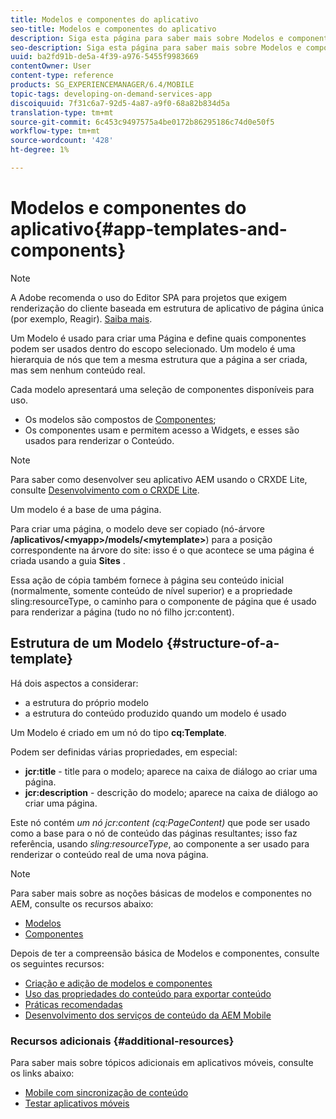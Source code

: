 ```yaml
---
title: Modelos e componentes do aplicativo
seo-title: Modelos e componentes do aplicativo
description: Siga esta página para saber mais sobre Modelos e componentes do aplicativo. Ele fornece informações detalhadas sobre a estrutura dos modelos.
seo-description: Siga esta página para saber mais sobre Modelos e componentes do aplicativo. Ele fornece informações detalhadas sobre a estrutura dos modelos.
uuid: ba2fd91b-de5a-4f39-a976-5455f9983669
contentOwner: User
content-type: reference
products: SG_EXPERIENCEMANAGER/6.4/MOBILE
topic-tags: developing-on-demand-services-app
discoiquuid: 7f31c6a7-92d5-4a87-a9f0-68a82b834d5a
translation-type: tm+mt
source-git-commit: 6c453c9497575a4be0172b86295186c74d0e50f5
workflow-type: tm+mt
source-wordcount: '428'
ht-degree: 1%

---
```



# Modelos e componentes do aplicativo{#app-templates-and-components}

>[!NOTE]
>
>A Adobe recomenda o uso do Editor SPA para projetos que exigem renderização do cliente baseada em estrutura de aplicativo de página única (por exemplo, Reagir). [Saiba mais](/help/sites-developing/spa-overview.md).

Um Modelo é usado para criar uma Página e define quais componentes podem ser usados dentro do escopo selecionado. Um modelo é uma hierarquia de nós que tem a mesma estrutura que a página a ser criada, mas sem nenhum conteúdo real.

Cada modelo apresentará uma seleção de componentes disponíveis para uso.

* Os modelos são compostos de [Componentes](/help/sites-developing/components.md);
* Os componentes usam e permitem acesso a Widgets, e esses são usados para renderizar o Conteúdo.

>[!NOTE]
>
>Para saber como desenvolver seu aplicativo AEM usando o CRXDE Lite, consulte [Desenvolvimento com o CRXDE Lite](/help/sites-developing/developing-with-crxde-lite.md).

Um modelo é a base de uma página.

Para criar uma página, o modelo deve ser copiado (nó-árvore **/aplicativos/&lt;myapp>/models/&lt;mytemplate>**) para a posição correspondente na árvore do site: isso é o que acontece se uma página é criada usando a guia **Sites** .

Essa ação de cópia também fornece à página seu conteúdo inicial (normalmente, somente conteúdo de nível superior) e a propriedade sling:resourceType, o caminho para o componente de página que é usado para renderizar a página (tudo no nó filho jcr:content).

## Estrutura de um Modelo {#structure-of-a-template}

Há dois aspectos a considerar:

* a estrutura do próprio modelo
* a estrutura do conteúdo produzido quando um modelo é usado

Um Modelo é criado em um nó do tipo **cq:Template**.

Podem ser definidas várias propriedades, em especial:

* **jcr:title** - title para o modelo; aparece na caixa de diálogo ao criar uma página.
* **jcr:description** - descrição do modelo; aparece na caixa de diálogo ao criar uma página.

Este nó contém *um nó jcr:content (cq:PageContent)* que pode ser usado como a base para o nó de conteúdo das páginas resultantes; isso faz referência, usando *sling:resourceType*, ao componente a ser usado para renderizar o conteúdo real de uma nova página.

>[!NOTE]
>
>Para saber mais sobre as noções básicas de modelos e componentes no AEM, consulte os recursos abaixo:
>
>* [Modelos](/help/sites-developing/templates.md)
>* [Componentes](/help/sites-developing/components.md)

>



Depois de ter a compreensão básica de Modelos e componentes, consulte os seguintes recursos:

* [Criação e adição de modelos e componentes](/help/mobile/mobile-ondemand-app-templates.md)
* [Uso das propriedades do conteúdo para exportar conteúdo](/help/mobile/on-demand-content-properties-exporting.md)
* [Práticas recomendadas    ](/help/mobile/best-practices-aem-mobile.md)
* [Desenvolvimento dos serviços de conteúdo da AEM Mobile](/help/mobile/developing-content-services.md)

### Recursos adicionais {#additional-resources}

Para saber mais sobre tópicos adicionais em aplicativos móveis, consulte os links abaixo:

* [Mobile com sincronização de conteúdo](/help/mobile/mobile-ondemand-contentsync.md)
* [Testar aplicativos móveis](/help/mobile/develop-mobile-apps-testing.md)

